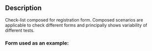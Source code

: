 ## Description 
Check-list composed for registration form. Composed scenarios are applicable to check different forms and principally
shows variability of different tests.

### Form used as an example:
